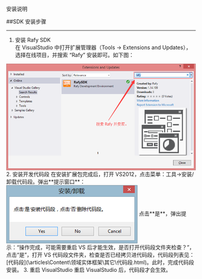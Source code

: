 ﻿安装说明  

##SDK 安装步骤  
****  
1. 安装 Rafy SDK  
在 VisualStudio 中打开扩展管理器（Tools -> Extensions and Updates），选择在线项目，并搜索 “Rafy” 安装即可。如下图：  
<img src = \..\images\安装02.png  align = center />   
2. 安装开发代码段  
在安装扩展包完成后，打开 VS2012，点击菜单：工具-&gt;安装/卸载代码段。弹出**提示窗口**：  
<img src = \..\images\安装01.png  align = center />   
点击**是**，弹出提示：“操作完成，可能需要重启 VS 后才能生效，是否打开代码段文件夹检查？”，点击“是”，打开 VS 代码段文件夹，检查是否已经拷贝进代码段，代码段列表见：[代码段](\articles\Content\领域实体框架\其它\代码段.html)。此时，完成代码段安装。  
3. 重启 VisualStudio  
重启 VisualStudio 后，代码段才会生效。  
